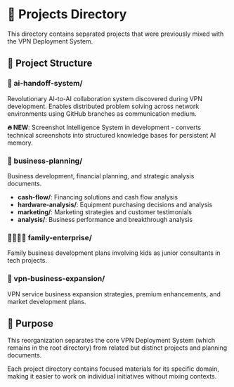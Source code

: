 # 📁 Projects Directory

This directory contains separated projects that were previously mixed with the VPN Deployment System.

## 📂 Project Structure

### 🤖 ai-handoff-system/
Revolutionary AI-to-AI collaboration system discovered during VPN development. Enables distributed problem solving across network environments using GitHub branches as communication medium.

**🔥 NEW**: Screenshot Intelligence System in development - converts technical screenshots into structured knowledge bases for persistent AI memory.

### 💼 business-planning/
Business development, financial planning, and strategic analysis documents.
- **cash-flow/**: Financing solutions and cash flow analysis
- **hardware-analysis/**: Equipment purchasing decisions and analysis
- **marketing/**: Marketing strategies and customer testimonials
- **analysis/**: Business performance and breakthrough analysis

### 👨‍👩‍👧‍👦 family-enterprise/
Family business development plans involving kids as junior consultants in tech projects.

### 🚀 vpn-business-expansion/
VPN service business expansion strategies, premium enhancements, and market development plans.

## 🎯 Purpose

This reorganization separates the core VPN Deployment System (which remains in the root directory) from related but distinct projects and planning documents.

Each project directory contains focused materials for its specific domain, making it easier to work on individual initiatives without mixing contexts.
